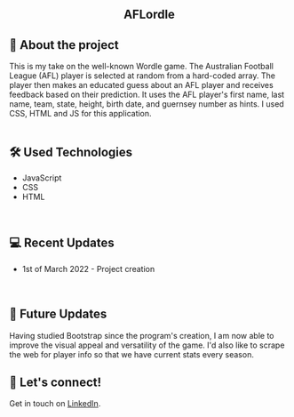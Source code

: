 ## <div align="center">AFLordle</div>

## :book: About the project
This is my take on the well-known Wordle game. The Australian Football League (AFL) player is selected at random from a hard-coded array. The player then makes an educated guess about an AFL player and receives feedback based on their prediction. It uses the AFL player's first name, last name, team, state, height, birth date, and guernsey number as hints. I used CSS, HTML and JS for this application.
<br>
<br>

## :hammer_and_wrench: Used Technologies 
* JavaScript
* CSS
* HTML
<br>

## :computer: Recent Updates
* 1st of March 2022 - Project creation
<br>

## :thought_balloon: Future Updates
Having studied Bootstrap since the program's creation, I am now able to improve the visual appeal and versatility of the game. I'd also like to scrape the web for player info so that we have current stats every season.
<br>

## :wave: Let's connect!
Get in touch on [LinkedIn](https://www.linkedin.com/in/georgiawebber/).
<br /> 
<br />
